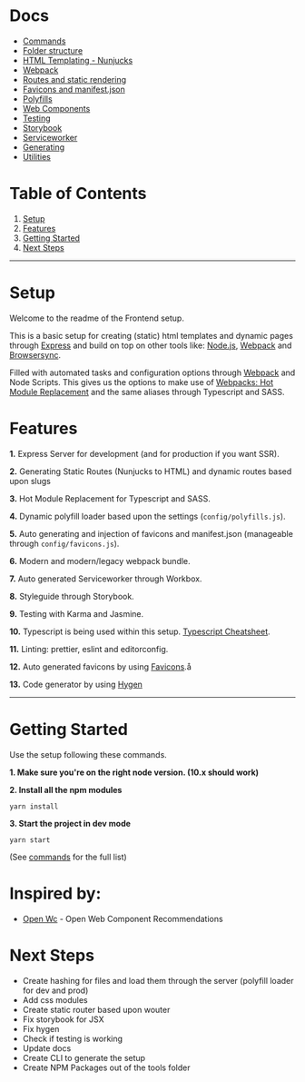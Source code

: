 # Docs
- [Commands](docs/Commands.md)
- [Folder structure](docs/FolderStructure.md)
- [HTML Templating - Nunjucks](docs/Templating.md)
- [Webpack](docs/Webpack.md)
- [Routes and static rendering](docs/Routes.md)
- [Favicons and manifest.json](docs/Favicons.md)
- [Polyfills](docs/Polyfills.md)
- [Web Components](docs/WebComponents.md)
- [Testing](docs/Testing.md)
- [Storybook](docs/Storybook.md)
- [Serviceworker](docs/Serviceworker.md)
- [Generating](docs/Generating.md)
- [Utilities](docs/Utilities.md)

# Table of Contents
1.  [Setup](#setup)
2.  [Features](#features)
3.  [Getting Started](#getting-started)
3.  [Next Steps](#next-steps)
------

# Setup #
Welcome to the readme of the Frontend setup.

This is a basic setup for creating (static) html templates and dynamic pages through [Express](https://expressjs.com/) and build on top on other tools like: [Node.js](https://nodejs.org/), [Webpack](http://webpack.github.io/) and [Browsersync](http://www.browsersync.io/).

Filled with automated tasks and configuration options through [Webpack](https://webpack.js.org/) and Node Scripts. This gives us the options to make use of [Webpacks: Hot Module Replacement](https://webpack.js.org/concepts/hot-module-replacement/) and the same aliases through Typescript and SASS.

# Features #
__1.__ Express Server for development (and for production if you want SSR).

__2.__ Generating Static Routes (Nunjucks to HTML) and dynamic routes based upon slugs

__3.__ Hot Module Replacement for Typescript and SASS.

__4.__ Dynamic polyfill loader based upon the settings (`config/polyfills.js`).

__5.__ Auto generating and injection of favicons and manifest.json (manageable through `config/favicons.js`).

__6.__ Modern and modern/legacy webpack bundle.

__7.__ Auto generated Serviceworker through Workbox.

__8.__ Styleguide through Storybook.

__9.__ Testing with Karma and Jasmine.

__10.__ Typescript is being used within this setup. [Typescript Cheatsheet](https://github.com/typescript-cheatsheets/react-typescript-cheatsheet).

__11.__ Linting: prettier, eslint and editorconfig.

__12.__ Auto generated favicons by using [Favicons](https://github.com/itgalaxy/favicons).å

__13.__ Code generator by using [Hygen](http://www.hygen.io/)

------

# Getting Started #
Use the setup following these commands.

__1. Make sure you're on the right node version. (10.x should work)__

__2. Install all the npm modules__

`yarn install`

__3. Start the project in dev mode__

`yarn start`

(See [commands](docs/Commands.md) for the full list)

# Inspired by: #
- [Open Wc](https://open-wc.org/) - Open Web Component Recommendations

# Next Steps #
- Create hashing for files and load them through the server (polyfill loader for dev and prod)
- Add css modules
- Create static router based upon wouter
- Fix storybook for JSX
- Fix hygen
- Check if testing is working
- Update docs
- Create CLI to generate the setup
- Create NPM Packages out of the tools folder